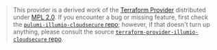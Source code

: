 > This provider is a derived work of the [Terraform Provider](https://github.com/terraform-providers/terraform-provider-illumio-cloudsecure)
> distributed under [MPL 2.0](https://www.mozilla.org/en-US/MPL/2.0/). If you encounter a bug or missing feature,
> first check the [`pulumi-illumio-cloudsecure` repo](/issues); however, if that doesn't turn up anything,
> please consult the source [`terraform-provider-illumio-cloudsecure` repo](https://github.com/terraform-providers/terraform-provider-illumio-cloudsecure/issues).

